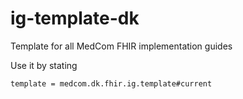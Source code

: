 # ig-template-dk
Template for all MedCom FHIR implementation guides

Use it by stating 

`template = medcom.dk.fhir.ig.template#current`
